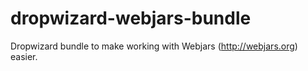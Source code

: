 dropwizard-webjars-bundle
=========================

Dropwizard bundle to make working with Webjars (http://webjars.org) easier.
